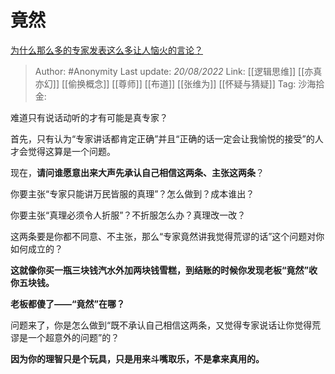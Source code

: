# 竟然
[为什么那么多的专家发表这么多让人恼火的言论？](https://www.zhihu.com/question/545500963/answer/2634181412)

> Author: #Anonymity
> Last update: *20/08/2022*
> Link: [[逻辑思维]] [[亦真亦幻]] [[偷换概念]] [[尊师]] [[布道]] [[张维为]] [[怀疑与猜疑]]
> Tag:
> 沙海拾金:

难道只有说话动听的才有可能是真专家？

首先，只有认为“专家讲话都肯定正确”并且“正确的话一定会让我愉悦的接受”的人才会觉得这算是一个问题。

现在，**请问谁愿意出来大声先承认自己相信这两条、主张这两条**？

你要主张“专家只能讲万民皆服的真理”？怎么做到？成本谁出？

你要主张“真理必须令人折服”？不折服怎么办？真理改一改？

这两条要是你都不同意、不主张，那么“专家竟然讲我觉得荒谬的话”这个问题对你如何成立的？

**这就像你买一瓶三块钱汽水外加两块钱雪糕，到结账的时候你发现老板“竟然”收你五块钱。**

**老板都傻了——“竟然”在哪？**

问题来了，你是怎么做到“既不承认自己相信这两条，又觉得专家说话让你觉得荒谬是一个超意外的问题”的？

**因为你的理智只是个玩具，只是用来斗嘴取乐，不是拿来真用的。**
